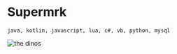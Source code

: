 # Supermrk
`java, kotlin, javascript, lua, c#, vb, python, mysql`

![the dinos](https://cdn.discordapp.com/attachments/908838951127769088/1107115591178932274/purist.png)
